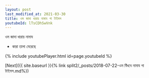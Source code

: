 ```yaml
---
layout: post
last_modified_at: 2021-03-30
title: ওম জাদা ধারায় নামায গা টাইমস
youtubeId: lTsCDhSwVnk
---
```

 
 
 ওম জাদা ধারায় নামায  
 
 -  কারা তালা মেরেছে 
 
  
 
  
 
 
 
 
 
 


{% include youtubePlayer.html id=page.youtubeId %}
 
[Next]({{ site.baseurl }}{% link  split2/_posts/2018-07-22-ওম বিঁধবে নামায গা টাইমস.md%})
 
